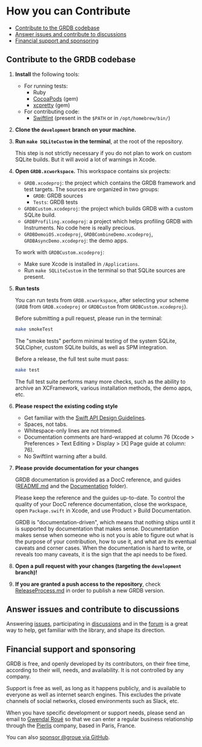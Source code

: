 How you can Contribute
======================

- [Contribute to the GRDB codebase]
- [Answer issues and contribute to discussions]
- [Financial support and sponsoring]

## Contribute to the GRDB codebase

1. **Install** the following tools:

    - For running tests:
        - Ruby
        - [CocoaPods](https://cocoapods.org) (gem)
        - [xcpretty](https://github.com/xcpretty/xcpretty) (gem)
    - For contributing code:
        - [Swiftlint](https://github.com/realm/SwiftLint) (present in the `$PATH` or in `/opt/homebrew/bin/`)

2. **Clone the `development` branch on your machine.**

3. **Run `make SQLiteCustom` in the terminal**, at the root of the repository.
    
    This step is not strictly necessary if you do not plan to work on custom SQLite builds. But it will avoid a lot of warnings in Xcode.

4. **Open `GRDB.xcworkspace`.** This workspace contains six projects:
    
    - `GRDB.xcodeproj`: the project which contains the GRDB framework and test targets. The sources are organized in two groups:
        - `GRDB`: GRDB sources
        - `Tests`: GRDB tests
    - `GRDBCustom.xcodeproj`: the project which builds GRDB with a custom SQLite build.
    - `GRDBProfiling.xcodeproj`: a project which helps profiling GRDB with Instruments. No code here is really precious.
    - `GRDBDemoiOS.xcodeproj`, `GRDBCombineDemo.xcodeproj`, `GRDBAsyncDemo.xcodeproj`: the demo apps.
    
    To work with `GRDBCustom.xcodeproj`:
    
    - Make sure Xcode is installed in `/Applications`.
    - Run `make SQLiteCustom` in the terminal so that SQLite sources are present.

5. **Run tests**
    
    You can run tests from `GRDB.xcworkspace`, after selecting your scheme (`GRDB` from `GRDB.xcodeproj` or `GRDBCustom` from `GRDBCustom.xcodeproj`).
    
    Before submitting a pull request, please run in the terminal:
    
    ```sh
    make smokeTest
    ```
    
    The "smoke tests" perform minimal testing of the system SQLite, SQLCipher, custom SQLite builds, as well as SPM integration.
    
    Before a release, the full test suite must pass:
    
    ```sh
    make test
    ```
    
    The full test suite performs many more checks, such as the ability to archive an XCFramework, various installation methods, the demo apps, etc.
    
6. **Please respect the existing coding style**
    
    - Get familiar with the [Swift API Design Guidelines](https://www.swift.org/documentation/api-design-guidelines/).
    - Spaces, not tabs.
    - Whitespace-only lines are not trimmed.
    - Documentation comments are hard-wrapped at column 76 (Xcode > Preferences > Text Editing > Display > [X] Page guide at column: 76).
    - No Swiftlint warning after a build.


7. **Please provide documentation for your changes**

    GRDB documentation is provided as a DocC reference, and guides ([README.md](README.md) and the [Documentation](Documentation) folder).
    
    Please keep the reference and the guides up-to-date. To control the quality of your DocC reference documentation, close the workspace, open `Package.swift` in Xcode, and use Product > Build Documentation.
    
    GRDB is "documentation-driven", which means that nothing ships until it is supported by documentation that makes sense. Documentation makes sense when someone who is not you is able to figure out what is the purpose of your contribution, how to use it, and what are its eventual caveats and corner cases. When the documentation is hard to write, or reveals too many caveats, it is the sign that the api needs to be fixed.
    
8. **Open a pull request with your changes (targeting the `development` branch)!**

9. **If you are granted a push access to the repository**, check [ReleaseProcess.md](Documentation/ReleaseProcess.md) in order to publish a new GRDB version.


## Answer issues and contribute to discussions

Answering [issues](https://github.com/groue/GRDB.swift/issues), participating in [discussions](https://github.com/groue/GRDB.swift/discussions) and in the [forum](https://forums.swift.org/c/related-projects/grdb/36) is a great way to help, get familiar with the library, and shape its direction.


## Financial support and sponsoring

GRDB is free, and openly developed by its contributors, on their free time, according to their will, needs, and availability. It is not controlled by any company.

Support is free as well, as long as it happens publicly, and is available to everyone as well as internet search engines. This excludes the private channels of social networks, closed environments such as Slack, etc.

When you have specific development or support needs, please send an email to [Gwendal Roué](mailto:gr@pierlis.com) so that we can enter a regular business relationship through the [Pierlis](http://pierlis.com/) company, based in Paris, France.

You can also [sponsor @groue via GitHub](https://github.com/sponsors/groue).


[Contribute to the GRDB codebase]: #contribute-to-the-grdb-codebase
[Answer issues and contribute to discussions]: #answer-issues-and-contribute-to-discussions
[Financial support and sponsoring]: #financial-support-and-sponsoring
